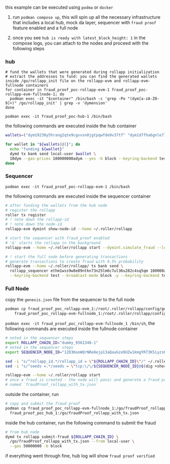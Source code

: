 this example can be executed using `podma` or `docker`

1. run `podman compose up`, this will spin up all the necessary infrastructure that includes a local hub, mock da layer, sequencer with `fraud proof` feature enabled and a full node

2. once you see `hub is ready with latest_block_height: 1` in the compose logs, you can attach to the nodes 
and proceed with the following steps

### hub

```
# fund the wallets that were generated during rollapp initialization
# extract the addresses to fund: you can find the generated wallets inside /go/rollapp_init file on the rollapp-evm and rollapp-evm-fullnode containers
for container in fraud_proof_poc-rollapp-evm-1 fraud_proof_poc-rollapp-evm-fullnode-1; do
  podman exec -it "$container" /bin/bash -c 'grep -Po "(dym[a-zA-Z0-9]+)" /go/rollapp_init' | grep -v 'dymension'
done
```

`podman exec -it fraud_proof_poc-hub-1 /bin/bash`

the following commands are executed inside the hub container

```sh
wallets=("dym19230y5hrang2qte9cgvvsn0jgtpqwfde9v37tf" "dym1d7fha6gnle77erxkv7z8h3cutfa5gudw928n4d" "dym1trt53uzqyavltgz3msf6xnd5zhgstsgam70232" "dym1v5pme26uk94zkycy3y943djl94s7h0u3drwcys")

for wallet in "${wallets[@]}"; do
  echo "funding ${wallet}"
  dymd tx bank send local-user $wallet \
  10dym --gas-prices 100000000adym --yes -b block --keyring-backend test
done
```

### Sequencer

`podman exec -it fraud_proof_poc-rollapp-evm-1 /bin/bash`

the following commands are executed inside the sequencer container

```sh
# after funding the wallets from the hub node
# register the rollapp
roller tx register
# ! note down the rollapp-id 
# ! note down the node-id
rollapp-evm dymint show-node-id --home ~/.roller/rollapp

# start the sequencer with fraud_proof enabled
# '&' starts the rollapp in the background
rollapp-evm --home ~/.roller/rollapp start --dymint.simulate_fraud --low_level warn &

# ! start the full node before generating transactions
# generate transactions to create fraud with 0.5% probability
rollapp-evm --home ~/.roller/rollapp/ tx bank send \
  rollapp_sequencer ethm1wss9w8e89ntkn73n25lm6c7ul36u282c4sq5qm 100000adum \
  --keyring-backend test --broadcast-mode block -y --keyring-backend test
```

### Full Node
copy the `genesis.json` file from the sequencer to the full node

```sh
podman cp fraud_proof_poc_rollapp-evm_1:/root/.roller/rollapp/config/genesis.json \
    fraud_proof_poc_rollapp-evm-fullnode_1:/root/.roller/rollapp/config/genesis.json 
```

`podman exec -it fraud_proof_poc_rollapp-evm-fullnode_1 /bin/sh`, the following commands are executed inside the fullnode container

```sh
# noted in the sequencer steps
export ROLLAPP_CHAIN_ID="dummy_9361346-1"
# noted in the sequencer steps
export SEQUENCER_NODE_ID="12D3KooWQrNRe8ejp13aQauGze9UZw1kmgYR73K5iyzsKxVirLjz"

sed -i "s/^rollapp_id.*/rollapp_id = \"${ROLLAPP_CHAIN_ID}\"/" ~/.roller/rollapp/config/dymint.toml
sed -i "s/^seeds =.*/seeds = \"tcp:\/\/${SEQUENCER_NODE_ID}@$(dig +short rollapp-evm):26656\/\"/" ~/.roller/rollapp/config/config.toml

rollapp-evm --home ~/.roller/rollapp start
# once a fraud is created - the node will panic and generate a fraud proof file
# named `fraudProof_rollapp_with_tx.json`
```

outside the container, run

```sh
# copy and submit the fraud proof
podman cp fraud_proof_poc_rollapp-evm-fullnode_1:/go/fraudProof_rollapp_with_tx.json  \
  fraud_proof_poc_hub_1:/go/fraudProof_rollapp_with_tx.json 
```

inside the hub container, run the following command to submit the fraud

```sh
# from hub node
dymd tx rollapp submit-fraud ${ROLLAPP_CHAIN_ID} \
  /go/fraudProof_rollapp_with_tx.json --from local-user \
  --gas 50000000 -b block
```

if everything went through fine, hub log will show `fraud proof verified`